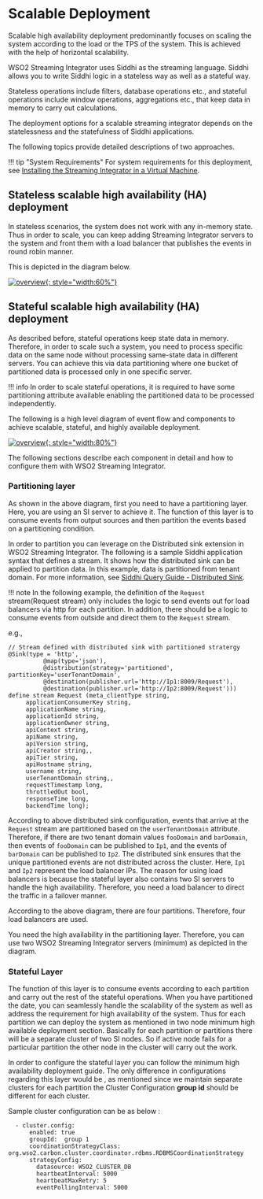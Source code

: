 # Scalable Deployment

Scalable high availability deployment predominantly focuses on scaling the system according to the load or the TPS of
the system. This is achieved with the help of horizontal scalability.

WSO2 Streaming Integrator uses Siddhi as the streaming language. Siddhi allows you to write Siddhi logic in a
stateless way as well as a stateful way.

Stateless operations include filters, database operations etc., and stateful operations include window operations,
aggregations etc., that keep data in memory to carry out calculations.

The deployment options for a scalable streaming integrator depends on the statelessness and the statefulness of Siddhi applications.

The following topics provide detailed descriptions of two approaches.

!!! tip "System Requirements"
    For system requirements for this deployment, see [Installing the Streaming Integrator in a Virtual Machine]({{base_path}}/install-and-setup/install/installing-the-product/installing-si).

## Stateless scalable high availability (HA) deployment

In stateless scenarios, the system does not work with any in-memory state. Thus in order to scale, you can keep adding Streaming Integrator servers to the system and front them with a load balancer that publishes the events in round robin manner.
 
This is depicted in the diagram below.

[![overview]({{base_path}}/assets/img/streaming/deploying-si-as-a-scalable-cluster/stateless-deployment-overview.png){: style="width:60%"}]({{base_path}}/assets/img/streaming/deploying-si-as-a-scalable-cluster/stateless-deployment-overview.png)

## Stateful scalable high availability (HA) deployment

As described before, stateful operations keep state data in memory. Therefore, in order to scale such a system, you need to process
specific data on the same node without processing same-state data in different servers. You can achieve this via data
partitioning where one bucket of partitioned data is processed only in one specific server.

!!! info
    In order to scale stateful operations, it is required to have some partitioning attribute available enabling the partitioned data to be processed independently.

The following is a high level diagram of event flow and components to achieve scalable, stateful, and highly available deployment.

[![overview]({{base_path}}/assets/img/streaming/deploying-si-as-a-scalable-cluster/stateful-deployment-overview.png){: style="width:80%"}]({{base_path}}/assets/img/streaming/deploying-si-as-a-scalable-cluster/stateful-deployment-overview.png)

The following sections describe each component in detail and how to configure them with WSO2 Streaming Integrator.

### Partitioning layer

As shown in the above diagram, first you need to have a partitioning layer. Here, you are using an SI server to achieve it. The function of this layer is to consume events from output sources and then partition the events based on a partitioning condition.

In order to partition you can leverage on the Distributed sink extension in WSO2 Streaming Integrator. The following is a
sample Siddhi application syntax that defines a stream. It shows how the distributed sink can be applied to partition data. In
this example, data is partitioned from tenant domain. For more information, see [Siddhi Query Guide - Distributed Sink](https://siddhi.io/en/v4.x/docs/query-guide/#distributed-sink).

!!! note
    In the following example, the definition of the `Request` stream(Request stream) only includes the logic to send events out for load balancers via http for each
    partition. In addition, there should be a logic to consume events from outside and direct them to the `Request` stream.

e.g.,

    // Stream defined with distributed sink with partitioned stratergy      
    @Sink(type = 'http',
              @map(type='json'),
              @distribution(strategy='partitioned', partitionKey='userTenantDomain',
              @destination(publisher.url='http://Ip1:8009/Request'),
              @destination(publisher.url='http://Ip2:8009/Request')))
    define stream Request (meta_clientType string,
         applicationConsumerKey string,
         applicationName string,
         applicationId string,
         applicationOwner string,
         apiContext string,
         apiName string,
         apiVersion string,
         apiCreator string,,
         apiTier string,
         apiHostname string,
         username string,
         userTenantDomain string,,
         requestTimestamp long,
         throttledOut bool,
         responseTime long,
         backendTime long);
         
    
According to above distributed sink configuration, events that arrive at the `Request` stream are partitioned based on the
`userTenantDomain` attribute. Therefore, if there are two tenant domain values `fooDomain` and `barDomain`, then events of
`fooDomain` can be published to `Ip1`, and the events of `barDomain` can be published to `Ip2`. The distributed sink ensures that the unique partitioned events are not distributed across the cluster. Here, `Ip1` and `Ip2` represent the load balancer
IPs. The reason for using load balancers is because the stateful layer also contains two SI servers to handle the high availability. Therefore, you need a load balancer to direct the traffic in a failover manner.

According to the above diagram, there are four partitions. Therefore, four load balancers are used.

You need the high availability in the partitioning layer. Therefore, you can use two WSO2 Streaming Integrator servers (minimum) as depicted in the diagram.

### Stateful Layer

The function of this layer is to consume events according to each partition and carry out the rest of the stateful
operations. When you have partitioned the date, you can seamlessly handle the scalability of the system as well as address the requirement for high availability of the system.
Thus for each partition we can deploy the system as mentioned in two node
minimum high available deployment section. Basically for each partition or partitions there will be a separate cluster 
of two SI nodes. So if active node fails for a particular partition the other node in the cluster will carry out the 
work.

In order to configure the stateful layer you can follow the minimum high availability deployment guide. The only 
difference in configurations regarding this layer would be , as mentioned since we maintain separate clusters for each
partition the Cluster Configuration **group id** should be different for each cluster.

Sample cluster configuration can be as below  :

    
      - cluster.config:
          enabled: true
          groupId:  group 1
          coordinationStrategyClass: org.wso2.carbon.cluster.coordinator.rdbms.RDBMSCoordinationStrategy
          strategyConfig:
            datasource: WSO2_CLUSTER_DB
            heartbeatInterval: 5000
            heartbeatMaxRetry: 5
            eventPollingInterval: 5000
